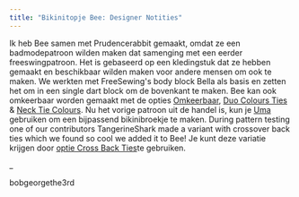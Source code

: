 ```yaml
---
title: "Bikinitopje Bee: Designer Notities"
---
```


Ik heb Bee samen met Prudencerabbit gemaakt, omdat ze een badmodepatroon wilden maken dat samenging met een eerder freeswingpatroon. Het is gebaseerd op een kledingstuk dat ze hebben gemaakt en beschikbaar wilden maken voor andere mensen om ook te maken. We werkten met FreeSewing's body block Bella als basis en zetten het om in een single dart block om de bovenkant te maken. Bee kan ook omkeerbaar worden gemaakt met de opties [Omkeerbaar](/docs/designs/bee/options/reversible), [Duo Colours Ties](/docs/designs/bee/options/duocolorties) & [Neck Tie Colours](/docs/designs/bee/options/necktiecolours). Nu het vorige patroon uit de handel is, kun je [Uma](docs/designs/uma) gebruiken om een bijpassend bikinibroekje te maken. During pattern testing one of our contributors TangerineShark made a variant with crossover back ties which we found so cool we added it to Bee! Je kunt deze variatie krijgen door [optie Cross Back Ties](/docs/designs/bee/options/crossbackties/)te gebruiken.

_

bobgeorgethe3rd

